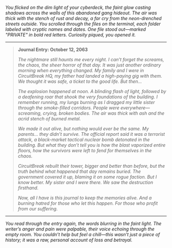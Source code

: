 *You flicked on the dim light of your cyberdeck, the faint glow casting shadows across the walls of this abandoned gang hideout. The air was thick with the stench of rust and decay, a far cry from the neon-drenched streets outside. You scrolled through the files on the terminal, each folder labeled with cryptic names and dates. One file stood out—marked "PRIVATE" in bold red letters. Curiosity piqued, you opened it.*

---

> **Journal Entry: October 12, 2063**  
>
> *The nightmare still haunts me every night. I can’t forget the screams, the chaos, the sheer horror of that day. It was just another ordinary morning when everything changed. My family and I were in CircuitBreak HQ, my father had landed a high-paying gig with them. We thought it was safe, a ticket to the good life. But then...*
>
> *The explosion happened at noon. A blinding flash of light, followed by a deafening roar that shook the very foundations of the building. I remember running, my lungs burning as I dragged my little sister through the smoke-filled corridors. People were everywhere—screaming, crying, broken bodies. The air was thick with ash and the acrid stench of burned metal.*
>
> *We made it out alive, but nothing would ever be the same. My parents... they didn’t survive. The official report said it was a terrorist attack, a black-market tactical nuclear bomb detonated in the building. But what they don’t tell you is how the blast vaporized entire floors, how the survivors were left to fend for themselves in the chaos.*
>
> *CircuitBreak rebuilt their tower, bigger and better than before, but the truth behind what happened that day remains buried. The government covered it up, blaming it on some rogue faction. But I know better. My sister and I were there. We saw the destruction firsthand.*
>
> *Now, all I have is this journal to keep the memories alive. And a burning hatred for those who let this happen. For those who profit from our suffering.*

---

*You read through the entry again, the words blurring in the faint light. The writer’s anger and pain were palpable, their voice echoing through the empty room. You couldn’t help but feel a chill—this wasn’t just a piece of history; it was a raw, personal account of loss and betrayal.*